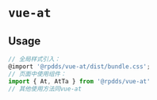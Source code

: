 # `vue-at`

## Usage

````javascript
// 全局样式引入：
@import '@rpdds/vue-at/dist/bundle.css';
// 页面中使用组件：
import { At, AtTa } from '@rpdds/vue-at'
// 其他使用方法同vue-at
````
